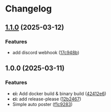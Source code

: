 # Changelog

## [1.1.0](https://github.com/jurienhamaker/reddit-autoposter/compare/v1.0.0...v1.1.0) (2025-03-12)


### Features

* add discord webhook ([17c948b](https://github.com/jurienhamaker/reddit-autoposter/commit/17c948b81ffd830f623385e126793ce6109ceb07))

## 1.0.0 (2025-03-11)


### Features

* **ci:** Add docker build & binary build ([42412e6](https://github.com/jurienhamaker/reddit-autoposter/commit/42412e61ea9a94fce6fe4c89f74352c39d5629b6))
* **ci:** add release-please ([12b2467](https://github.com/jurienhamaker/reddit-autoposter/commit/12b2467e1a361f149642afa3c0ce7917575fad64))
* Simple auto poster ([f1c9283](https://github.com/jurienhamaker/reddit-autoposter/commit/f1c9283741952144cf2524bee4dfb4a098585d98))
